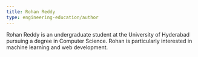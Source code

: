 ```yaml
---
title: Rohan Reddy
type: engineering-education/author
---
```

Rohan Reddy is an undergraduate student at the University of Hyderabad pursuing a degree in Computer Science. Rohan is particularly interested in machine learning and web development.
